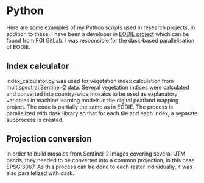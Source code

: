 # Python

Here are some examples of my Python scripts used in research projects. In addition to these, I have been a developer in [EODIE project](https://gitlab.com/fgi_nls/public/EODIE) which can be found from FGI GitLab. I was responsible for the dask-based parallelisation of EODIE. 

## Index calculator
index_calculator.py was used for vegetation index calculation from multispectral Sentinel-2 data. Several vegetation indices were calculated and converted into country-wide mosaics to be used as explanatory variables in machine learning models in the digital peatland mapping project. The code is partially the same as in EODIE. The process is parallelized with dask library so that for each tile and each index, a separate subprocess is created.

## Projection conversion
In order to build mosaics from Sentinel-2 images covering several UTM bands, they needed to be converted into a common projection, in this case EPSG:3067. As this process can be done to each raster individually, it was also parallelized with dask. 
